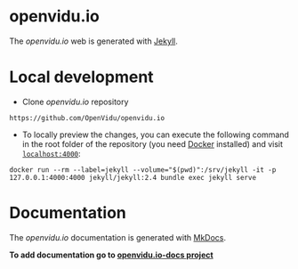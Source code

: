 # openvidu.io

The _openvidu.io_ web is generated with [Jekyll](https://jekyllrb.com/).

# Local development

- Clone _openvidu.io_ repository
```
https://github.com/OpenVidu/openvidu.io
```
- To locally preview the changes, you can execute the following command in the root folder of the repository (you need [Docker](https://store.docker.com/search?type=edition&offering=community) installed) and visit [`localhost:4000`](http://localhost:4000):

```
docker run --rm --label=jekyll --volume="$(pwd)":/srv/jekyll -it -p 127.0.0.1:4000:4000 jekyll/jekyll:2.4 bundle exec jekyll serve
```

# Documentation

The _openvidu.io_ documentation is generated with [MkDocs](http://www.mkdocs.org).

**To add documentation go to [openvidu.io-docs project](https://github.com/OpenVidu/openvidu.io-docs)**
